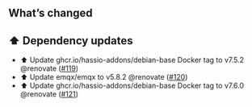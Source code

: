 ## What’s changed

## ⬆️ Dependency updates

- ⬆️ Update ghcr.io/hassio-addons/debian-base Docker tag to v7.5.2 @renovate ([#119](https://github.com/hassio-addons/addon-emqx/pull/119))
- ⬆️ Update emqx/emqx to v5.8.2 @renovate ([#120](https://github.com/hassio-addons/addon-emqx/pull/120))
- ⬆️ Update ghcr.io/hassio-addons/debian-base Docker tag to v7.6.0 @renovate ([#121](https://github.com/hassio-addons/addon-emqx/pull/121))
